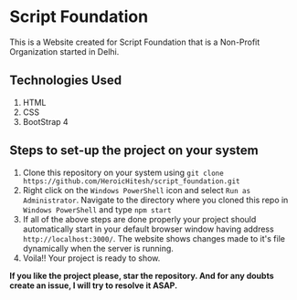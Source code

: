 # Script Foundation
This is a Website created for Script Foundation that is a Non-Profit Organization started in Delhi.

## Technologies Used
1. HTML
2. CSS
3. BootStrap 4

## Steps to set-up the project on your system
1. Clone this repository on your system using `git clone https://github.com/HeroicHitesh/script_foundation.git`
2. Right click on the `Windows PowerShell` icon and select `Run as Administrator`. Navigate to the directory where you cloned this repo in `Windows PowerShell` and type `npm start`
3. If all of the above steps are done properly your project should automatically start in your default browser window having address `http://localhost:3000/`. The website shows changes made to it's file dynamically when the server is running.
4. Voila!! Your project is ready to show.

**If you like the project please, star the repository. And for any doubts create an issue, I will try to resolve it ASAP.**
